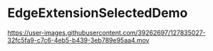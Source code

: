 # EdgeExtensionSelectedDemo


https://user-images.githubusercontent.com/39262697/127835027-32fc5fa9-c7c6-4eb5-b439-3eb789e95aa4.mov

